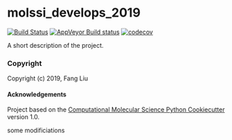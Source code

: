 molssi_develops_2019
==============================
[//]: # (Badges)
[![Build Status](https://travis-ci.org/ffangliu/molssi_develop_2019.svg?branch=master)](https://travis-ci.org/ffangliu/molssi_develop_2019)
[![AppVeyor Build status](https://ci.appveyor.com/api/projects/status/ffangliu/molssi-develop-2019/branch/master?svg=true)](https://ci.appveyor.com/project/ffangliu/molssi_develops_2019/branch/master)
[![codecov](https://codecov.io/gh/ffangliu/molssi_develop_2019/commits/branch/master/graph/badge.svg)](https://codecov.io/gh/ffangliu/molssi_develops_2019/branch/master)

A short description of the project.

### Copyright

Copyright (c) 2019, Fang Liu


#### Acknowledgements

Project based on the
[Computational Molecular Science Python Cookiecutter](https://github.com/molssi/cookiecutter-cms) version 1.0.

some modificiations
